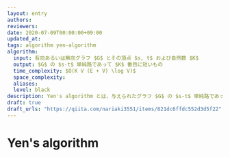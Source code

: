 ```yaml
---
layout: entry
authors:
reviewers:
date: 2020-07-09T00:00:00+09:00
updated_at:
tags: algorithm yen-algorithm
algorithm:
  input: 有向あるいは無向グラフ $G$ とその頂点 $s, t$ および自然数 $K$
  output: $G$ の $s-t$ 単純路であって $K$ 番目に短いもの
  time_complexity: $O(K V (E + V) \log V)$
  space_complexity:
  aliases:
  level: black
description: Yen's algorithm とは、与えられたグラフ $G$ の $s-t$ 単純路であって $K$ 番目に短いものを $O(K V (E + V) \log V)$ で求めるアルゴリズムである。
draft: true
draft_urls: "https://qiita.com/nariaki3551/items/821dc6ffdc552d3d5f22"
---
```


# Yen's algorithm
